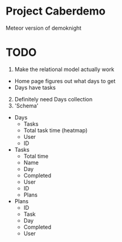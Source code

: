 # Project Caberdemo

Meteor version of demoknight


# TODO

1. Make the relational model actually work
  * Home page figures out what days to get
  * Days have tasks
2. Definitely need Days collection
3. 'Schema'
  * Days
    * Tasks
    * Total task time (heatmap)
    * User
    * ID
  * Tasks
    * Total time
    * Name
    * Day
    * Completed
    * User
    * ID
    * Plans
  * Plans
    * ID
    * Task
    * Day
    * Completed
    * User
